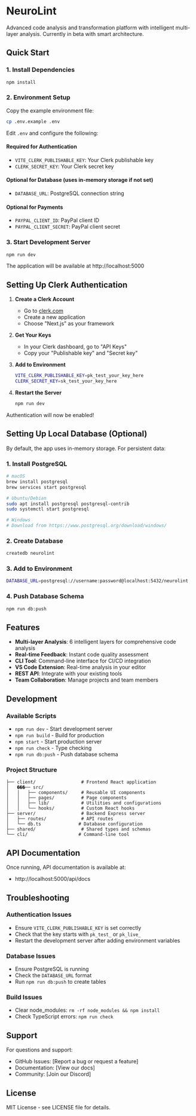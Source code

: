 # NeuroLint

Advanced code analysis and transformation platform with intelligent multi-layer analysis. Currently in beta with smart architecture.

## Quick Start

### 1. Install Dependencies

```bash
npm install
```

### 2. Environment Setup

Copy the example environment file:

```bash
cp .env.example .env
```

Edit `.env` and configure the following:

#### Required for Authentication

- `VITE_CLERK_PUBLISHABLE_KEY`: Your Clerk publishable key
- `CLERK_SECRET_KEY`: Your Clerk secret key

#### Optional for Database (uses in-memory storage if not set)

- `DATABASE_URL`: PostgreSQL connection string

#### Optional for Payments

- `PAYPAL_CLIENT_ID`: PayPal client ID
- `PAYPAL_CLIENT_SECRET`: PayPal client secret

### 3. Start Development Server

```bash
npm run dev
```

The application will be available at http://localhost:5000

## Setting Up Clerk Authentication

1. **Create a Clerk Account**
   - Go to [clerk.com](https://clerk.com)
   - Create a new application
   - Choose "Next.js" as your framework

2. **Get Your Keys**
   - In your Clerk dashboard, go to "API Keys"
   - Copy your "Publishable key" and "Secret key"

3. **Add to Environment**

   ```bash
   VITE_CLERK_PUBLISHABLE_KEY=pk_test_your_key_here
   CLERK_SECRET_KEY=sk_test_your_key_here
   ```

4. **Restart the Server**
   ```bash
   npm run dev
   ```

Authentication will now be enabled!

## Setting Up Local Database (Optional)

By default, the app uses in-memory storage. For persistent data:

### 1. Install PostgreSQL

```bash
# macOS
brew install postgresql
brew services start postgresql

# Ubuntu/Debian
sudo apt install postgresql postgresql-contrib
sudo systemctl start postgresql

# Windows
# Download from https://www.postgresql.org/download/windows/
```

### 2. Create Database

```bash
createdb neurolint
```

### 3. Add to Environment

```bash
DATABASE_URL=postgresql://username:password@localhost:5432/neurolint
```

### 4. Push Database Schema

```bash
npm run db:push
```

## Features

- **Multi-layer Analysis**: 6 intelligent layers for comprehensive code analysis
- **Real-time Feedback**: Instant code quality assessment
- **CLI Tool**: Command-line interface for CI/CD integration
- **VS Code Extension**: Real-time analysis in your editor
- **REST API**: Integrate with your existing tools
- **Team Collaboration**: Manage projects and team members

## Development

### Available Scripts

- `npm run dev` - Start development server
- `npm run build` - Build for production
- `npm start` - Start production server
- `npm run check` - Type checking
- `npm run db:push` - Push database schema

### Project Structure

```
├── client/                 # Frontend React application
│   ���── src/
│   │   ├── components/     # Reusable UI components
│   │   ├── pages/          # Page components
│   │   ├── lib/            # Utilities and configurations
│   │   └── hooks/          # Custom React hooks
├── server/                 # Backend Express server
│   ├── routes/             # API routes
│   └── db.ts              # Database configuration
├── shared/                 # Shared types and schemas
└── cli/                   # Command-line tool
```

## API Documentation

Once running, API documentation is available at:

- http://localhost:5000/api/docs

## Troubleshooting

### Authentication Issues

- Ensure `VITE_CLERK_PUBLISHABLE_KEY` is set correctly
- Check that the key starts with `pk_test_` or `pk_live_`
- Restart the development server after adding environment variables

### Database Issues

- Ensure PostgreSQL is running
- Check the `DATABASE_URL` format
- Run `npm run db:push` to create tables

### Build Issues

- Clear node_modules: `rm -rf node_modules && npm install`
- Check TypeScript errors: `npm run check`

## Support

For questions and support:

- GitHub Issues: [Report a bug or request a feature]
- Documentation: [View our docs]
- Community: [Join our Discord]

## License

MIT License - see LICENSE file for details.
